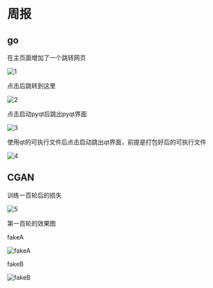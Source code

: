 # 周报  

## go

在主页面增加了一个跳转网页

![1](C:\Users\70269\Desktop\周报\2025\10.29\1.jpg)

点击后跳转到这里

![2](C:\Users\70269\Desktop\周报\2025\10.29\2.png)

点击启动pyqt后跳出pyqt界面

![3](C:\Users\70269\Desktop\周报\2025\10.29\3.png)

使用qt的可执行文件后点击启动跳出qt界面，前提是打包好后的可执行文件

![4](C:\Users\70269\Desktop\周报\2025\10.29\4.png)

## CGAN

训练一百轮后的损失

![5](C:\Users\70269\Desktop\周报\2025\10.29\5.png)

第一百轮的效果图

fakeA

![fakeA](C:\Users\70269\Desktop\周报\2025\10.29\fakeA.png)

fakeB

![fakeB](C:\Users\70269\Desktop\周报\2025\10.29\fakeB.png)





